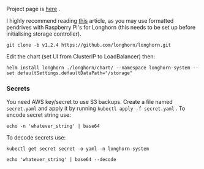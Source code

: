Project page is [here](https://longhorn.io/) .

I highly recommend reading [this](https://rpi4cluster.com/k3s/k3s-storage-setting/) article, as you may use formatted pendrives with Raspberry Pi's for Longhorn (this needs to be set up before initialising storage controller).

`git clone -b v1.2.4 https://github.com/longhorn/longhorn.git`

Edit the chart (set UI from ClusterIP to LoadBalancer) then:

`helm install longhorn ./longhorn/chart/ --namespace longhorn-system --set defaultSettings.defaultDataPath="/storage"`

### Secrets
You need AWS key/secret to use S3 backups. Create a file named `secret.yaml` and apply it by running `kubectl apply -f secret.yaml` .
To encode secret string use:

`echo -n 'whatever_string' | base64`

To decode secrets use:

`kubectl get secret secret -o yaml -n longhorn-system`

`echo 'whatever_string' | base64 --decode`